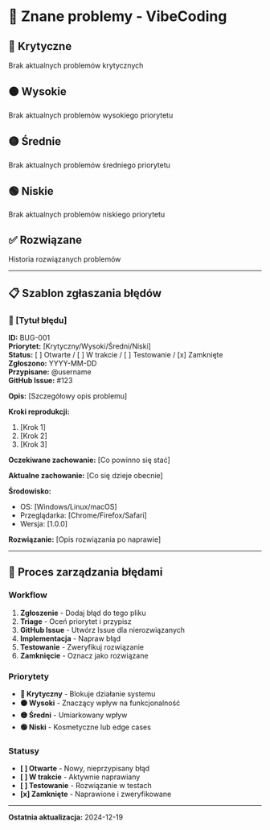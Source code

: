 # 🐛 Znane problemy - VibeCoding

## 🔴 Krytyczne

Brak aktualnych problemów krytycznych

## 🟠 Wysokie

Brak aktualnych problemów wysokiego priorytetu

## 🟡 Średnie

Brak aktualnych problemów średniego priorytetu

## 🟢 Niskie

Brak aktualnych problemów niskiego priorytetu

## ✅ Rozwiązane

Historia rozwiązanych problemów

---

## 📋 Szablon zgłaszania błędów

### 🐛 [Tytuł błędu]

**ID:** BUG-001  
**Priorytet:** [Krytyczny/Wysoki/Średni/Niski]  
**Status:** [ ] Otwarte / [ ] W trakcie / [ ] Testowanie / [x] Zamknięte  
**Zgłoszono:** YYYY-MM-DD  
**Przypisane:** @username  
**GitHub Issue:** #123

**Opis:**
[Szczegółowy opis problemu]

**Kroki reprodukcji:**

1. [Krok 1]
2. [Krok 2]
3. [Krok 3]

**Oczekiwane zachowanie:**
[Co powinno się stać]

**Aktualne zachowanie:**
[Co się dzieje obecnie]

**Środowisko:**

- OS: [Windows/Linux/macOS]
- Przeglądarka: [Chrome/Firefox/Safari]
- Wersja: [1.0.0]

**Rozwiązanie:**
[Opis rozwiązania po naprawie]

---

## 🔄 Proces zarządzania błędami

### Workflow

1. **Zgłoszenie** - Dodaj błąd do tego pliku
2. **Triage** - Oceń priorytet i przypisz
3. **GitHub Issue** - Utwórz Issue dla nierozwiązanych
4. **Implementacja** - Napraw błąd
5. **Testowanie** - Zweryfikuj rozwiązanie
6. **Zamknięcie** - Oznacz jako rozwiązane

### Priorytety

- **🔴 Krytyczny** - Blokuje działanie systemu
- **🟠 Wysoki** - Znaczący wpływ na funkcjonalność
- **🟡 Średni** - Umiarkowany wpływ
- **🟢 Niski** - Kosmetyczne lub edge cases

### Statusy

- **[ ] Otwarte** - Nowy, nieprzypisany błąd
- **[ ] W trakcie** - Aktywnie naprawiany
- **[ ] Testowanie** - Rozwiązanie w testach
- **[x] Zamknięte** - Naprawione i zweryfikowane

---

**Ostatnia aktualizacja:** 2024-12-19
